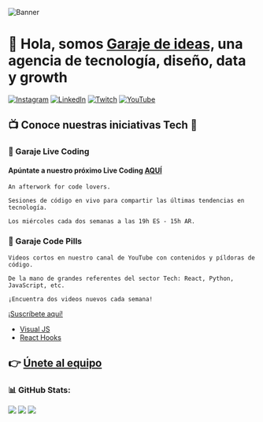 ![Banner](https://user-images.githubusercontent.com/82031166/161051918-e7c7c11f-49f1-4b39-aef0-30033c451636.gif)

# 👋 Hola, somos [Garaje de ideas,](https://garajedeideas.com/) una agencia de tecnología, diseño, data y growth 

[![Instagram](https://img.shields.io/badge/Instagram-%23E4405F.svg?logo=Instagram&logoColor=white)](https://instagram.com/garajedeideas) 
[![LinkedIn](https://img.shields.io/badge/LinkedIn-%230077B5.svg?logo=linkedin&logoColor=white)](https://www.linkedin.com/company/garajedeideas) 
[![Twitch](https://img.shields.io/badge/Twitch-%239146FF.svg?logo=Twitch&logoColor=white)](https://twitch.tv/garajedeideas) 
[![YouTube](https://img.shields.io/badge/YouTube-%23FF0000.svg?logo=YouTube&logoColor=white)](https://youtube.com/@garajedeideas) 

## 📺 Conoce nuestras iniciativas Tech 🔻

### 🚀 Garaje Live Coding
#### Apúntate a nuestro próximo Live Coding [AQUÍ](https://livecoding.garajedeideas.com/) <a target="_blank"></a>

```
An afterwork for code lovers. 

Sesiones de código en vivo para compartir las últimas tendencias en tecnología. 

Los miércoles cada dos semanas a las 19h ES - 15h AR.

```

### 💊 Garaje Code Pills

```
Videos cortos en nuestro canal de YouTube con contenidos y píldoras de código.

De la mano de grandes referentes del sector Tech: React, Python, JavaScript, etc.

¡Encuentra dos videos nuevos cada semana!

```
[¡Suscríbete aquí!](https://www.youtube.com/channel/UC2VAkhXrEjlpBqDRMeIKJnA?sub_confirmation=1)

* [Visual JS](https://www.youtube.com/playlist?list=PLTg7E2ObeSja25jqmtjeW0DIgjTB93v1y)
* [React Hooks](https://youtube.com/playlist?list=PLTg7E2ObeSjZ_tAj2DTJrpbIFlQnoSvxR) 

## 👉 [Únete al equipo](https://bit.ly/garaje-tech-talento)

### 📊 GitHub Stats:
![](https://github-readme-stats.vercel.app/api?username=garajedeideas&theme=omni&hide_border=false&include_all_commits=false&count_private=false)
![](https://github-readme-streak-stats.herokuapp.com/?user=garajedeideas&theme=omni&hide_border=false)
![](https://github-readme-stats.vercel.app/api/top-langs/?username=garajedeideas&theme=omni&hide_border=false&include_all_commits=false&count_private=false&layout=compact)
